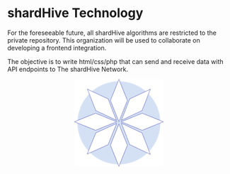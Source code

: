 # shardHive Technology


For the foreseeable future, all shardHive algorithms are restricted to the private repository.
This organization will be used to collaborate on developing a frontend integration.

The objective is to write html/css/php that can send and receive data with API endpoints to The shardHive Network.

<p align="center">
  <img src="https://github.com/JBLarson/shardHive/blob/main/shardHive.png" style="width: 40%;"/>
</p>
